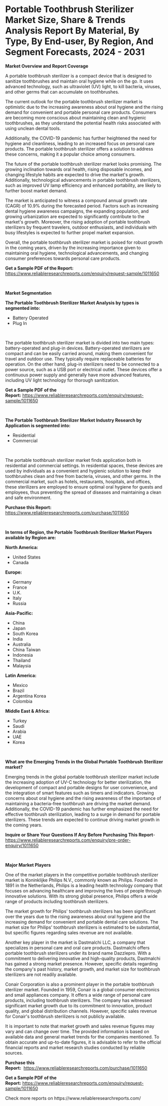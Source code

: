 <p><h1>Portable Toothbrush Sterilizer Market Size, Share & Trends Analysis Report By Material, By Type, By End-user, By Region, And Segment Forecasts, 2024 - 2031</h1></p><p><strong>Market Overview and Report Coverage</strong></p>
<p><p>A portable toothbrush sterilizer is a compact device that is designed to sanitize toothbrushes and maintain oral hygiene while on the go. It uses advanced technology, such as ultraviolet (UV) light, to kill bacteria, viruses, and other germs that can accumulate on toothbrushes.</p><p>The current outlook for the portable toothbrush sterilizer market is optimistic due to the increasing awareness about oral hygiene and the rising demand for convenient and portable personal care products. Consumers are becoming more conscious about maintaining clean and hygienic toothbrushes, as they understand the potential health risks associated with using unclean dental tools.</p><p>Additionally, the COVID-19 pandemic has further heightened the need for hygiene and cleanliness, leading to an increased focus on personal care products. The portable toothbrush sterilizer offers a solution to address these concerns, making it a popular choice among consumers.</p><p>The future of the portable toothbrush sterilizer market looks promising. The growing inclination towards oral health, rising disposable incomes, and changing lifestyle habits are expected to drive the market's growth. Additionally, technological advancements in portable toothbrush sterilizers, such as improved UV lamp efficiency and enhanced portability, are likely to further boost market demand.</p><p>The market is anticipated to witness a compound annual growth rate (CAGR) of 10.9% during the forecasted period. Factors such as increasing dental hygiene awareness campaigns, the expanding population, and growing urbanization are expected to significantly contribute to the market's growth. Moreover, the rising adoption of portable toothbrush sterilizers by frequent travelers, outdoor enthusiasts, and individuals with busy lifestyles is expected to further propel market expansion.</p><p>Overall, the portable toothbrush sterilizer market is poised for robust growth in the coming years, driven by the increasing importance given to maintaining oral hygiene, technological advancements, and changing consumer preferences towards personal care products.</p></p>
<p><strong>Get a Sample PDF of the Report:</strong> <a href="https://www.reliableresearchreports.com/enquiry/request-sample/1011650">https://www.reliableresearchreports.com/enquiry/request-sample/1011650</a></p>
<p>&nbsp;</p>
<p><strong>Market Segmentation</strong></p>
<p><strong>The Portable Toothbrush Sterilizer Market Analysis by types is segmented into:</strong></p>
<p><ul><li>Battery Operated</li><li>Plug In</li></ul></p>
<p>&nbsp;</p>
<p><p>The portable toothbrush sterilizer market is divided into two main types: battery-operated and plug-in devices. Battery-operated sterilizers are compact and can be easily carried around, making them convenient for travel and outdoor use. They typically require replaceable batteries for operation. On the other hand, plug-in sterilizers need to be connected to a power source, such as a USB port or electrical outlet. These devices offer a continuous power supply and generally have more advanced features, including UV light technology for thorough sanitization.</p></p>
<p><strong>Get a Sample PDF of the Report:</strong>&nbsp;<a href="https://www.reliableresearchreports.com/enquiry/request-sample/1011650">https://www.reliableresearchreports.com/enquiry/request-sample/1011650</a></p>
<p>&nbsp;</p>
<p><strong>The Portable Toothbrush Sterilizer Market Industry Research by Application is segmented into:</strong></p>
<p><ul><li>Residential</li><li>Commercial</li></ul></p>
<p>&nbsp;</p>
<p><p>The portable toothbrush sterilizer market finds application both in residential and commercial settings. In residential spaces, these devices are used by individuals as a convenient and hygienic solution to keep their toothbrushes clean and free from bacteria, viruses, and other germs. In the commercial market, such as hotels, restaurants, hospitals, and offices, these sterilizers are employed to ensure optimal oral hygiene for guests and employees, thus preventing the spread of diseases and maintaining a clean and safe environment.</p></p>
<p><strong>Purchase this Report:</strong>&nbsp; <a href="https://www.reliableresearchreports.com/purchase/1011650">https://www.reliableresearchreports.com/purchase/1011650</a></p>
<p>&nbsp;</p>
<p><strong>In terms of Region, the Portable Toothbrush Sterilizer Market Players available by Region are:</strong></p>
<p>
    <p> <strong> North America: </strong>
        <ul>
            <li>United States</li>
            <li>Canada</li>
        </ul>
        </p> 
    <p> <strong> Europe: </strong>
        <ul>
            <li>Germany</li>
            <li>France</li>
            <li>U.K.</li>
            <li>Italy</li>
            <li>Russia</li>
        </ul>
        </p> 
    <p> <strong> Asia-Pacific: </strong>
        <ul>
            <li>China</li>
            <li>Japan</li>
            <li>South Korea</li>
            <li>India</li>
            <li>Australia</li>
            <li>China Taiwan</li>
            <li>Indonesia</li>
            <li>Thailand</li>
            <li>Malaysia</li>
        </ul>
        </p> 
    <p> <strong> Latin America: </strong>
        <ul>
            <li>Mexico</li>
            <li>Brazil</li>
            <li>Argentina Korea</li>
            <li>Colombia</li>
        </ul>
        </p> 
    <p> <strong> Middle East & Africa: </strong>
        <ul>
            <li>Turkey</li>
            <li>Saudi</li>
            <li>Arabia</li>
            <li>UAE</li>
            <li>Korea</li>
        </ul>
    </p>
    </p>
<p>&nbsp;</p>
<p><strong>What are the Emerging Trends in the Global Portable Toothbrush Sterilizer market?</strong></p>
<p><p>Emerging trends in the global portable toothbrush sterilizer market include the increasing adoption of UV-C technology for better sterilization, the development of compact and portable designs for user convenience, and the integration of smart features such as timers and indicators. Growing concerns about oral hygiene and the rising awareness of the importance of maintaining a bacteria-free toothbrush are driving the market demand. Additionally, the COVID-19 pandemic has further emphasized the need for effective toothbrush sterilization, leading to a surge in demand for portable sterilizers. These trends are expected to continue driving market growth in the coming years.</p></p>
<p><strong>Inquire or Share Your Questions If Any Before Purchasing This Report</strong>- <a href="https://www.reliableresearchreports.com/enquiry/pre-order-enquiry/1011650">https://www.reliableresearchreports.com/enquiry/pre-order-enquiry/1011650</a></p>
<p>&nbsp;</p>
<p><strong>Major Market Players</strong></p>
<p><p>One of the market players in the competitive portable toothbrush sterilizer market is Koninklijke Philips N.V., commonly known as Philips. Founded in 1891 in the Netherlands, Philips is a leading health technology company that focuses on advancing healthcare and improving the lives of people through innovative solutions. With its strong global presence, Philips offers a wide range of products including toothbrush sterilizers.</p><p>The market growth for Philips' toothbrush sterilizers has been significant over the years due to the rising awareness about oral hygiene and the increasing demand for convenient and portable dental care solutions. The market size for Philips' toothbrush sterilizers is estimated to be substantial, but specific figures regarding sales revenue are not available.</p><p>Another key player in the market is Dastmalchi LLC, a company that specializes in personal care and oral care products. Dastmalchi offers portable toothbrush sterilizers under its brand name Dazzlepro. With a commitment to delivering innovative and high-quality products, Dastmalchi has gained a strong market presence. However, specific details regarding the company's past history, market growth, and market size for toothbrush sterilizers are not readily available.</p><p>Conair Corporation is also a prominent player in the portable toothbrush sterilizer market. Founded in 1959, Conair is a global consumer electronics and small appliances company. It offers a wide range of personal care products, including toothbrush sterilizers. The company has witnessed significant market growth due to its commitment to innovation, product quality, and global distribution channels. However, specific sales revenue for Conair's toothbrush sterilizers is not publicly available.</p><p>It is important to note that market growth and sales revenue figures may vary and can change over time. The provided information is based on available data and general market trends for the companies mentioned. To obtain accurate and up-to-date figures, it is advisable to refer to the official financial reports and market research studies conducted by reliable sources.</p></p>
<p><strong>Purchase this Report:</strong>&nbsp;&nbsp;<a href="https://www.reliableresearchreports.com/purchase/1011650">https://www.reliableresearchreports.com/purchase/1011650</a></p>
<p></p>
<p><strong>Get a Sample PDF of the Report:</strong>&nbsp;<a href="https://www.reliableresearchreports.com/enquiry/request-sample/1011650">https://www.reliableresearchreports.com/enquiry/request-sample/1011650</a></p>
<p>Check more reports on https://www.reliableresearchreports.com/</p>